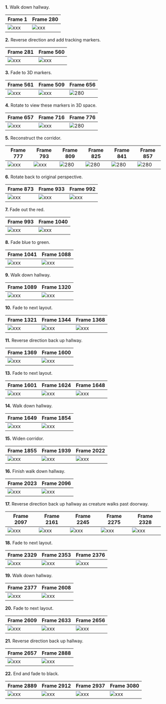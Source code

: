 **1.** Walk down hallway.

| Frame 1          | Frame 280 |
|------------------|-----------|
| ![xxx](images/0001.jpg) | ![xxx](images/0280.jpg) |

**2.** Reverse direction and add tracking markers.

| Frame 281         | Frame 560        |
|-------------------|------------------|
| ![xxx](images/0281.jpg) | ![xxx](images/0560.jpg) |

**3.** Fade to 3D markers.

| Frame 561        | Frame 509        | Frame 656        |
|------------------|------------------|------------------|
| ![xxx](images/0561.jpg) | ![xxx](images/0609.jpg) | ![280](images/0656.jpg) |

**4.** Rotate to view these markers in 3D space.

| Frame 657        | Frame 716        | Frame 776        |
|------------------|------------------|------------------|
| ![xxx](images/0657.jpg) | ![xxx](images/0716.jpg) | ![280](images/0776.jpg) |

**5.** Reconstruct the corridor.

| Frame 777            | Frame 793            | Frame 809            | Frame 825            | Frame 841            | Frame 857 |
|----------------------|----------------------|----------------------|----------------------|----------------------|-----------|
| ![xxx](images/build-06.jpg) | ![xxx](images/build-07.jpg) | ![280](images/build-08.jpg) | ![280](images/build-09.jpg) | ![280](images/build-10.jpg) | ![280](images/build-11.jpg) |

**6.** Rotate back to original perspective.

| Frame 873            | Frame 933        | Frame 992        |
|----------------------|------------------|------------------|
| ![xxx](images/build-11.jpg) | ![xxx](images/0933.jpg) | ![xxx](images/0992.jpg) |

**7.** Fade out the red.

| Frame 993        | Frame 1040       |
|------------------|------------------|
| ![xxx](images/0993.jpg) | ![xxx](images/1040.jpg) |

**8.** Fade blue to green.

| Frame 1041       | Frame 1088       |
|------------------|------------------|
| ![xxx](images/1041.jpg) | ![xxx](images/1088.jpg) |

**9.** Walk down hallway.

| Frame 1089       | Frame 1320       |
|------------------|------------------|
| ![xxx](images/1088.jpg) | ![xxx](images/1320.jpg) |

**10.** Fade to next layout.

| Frame 1321       | Frame 1344       | Frame 1368       |
|------------------|------------------|------------------|
| ![xxx](images/1321.jpg) | ![xxx](images/1344.jpg) | ![xxx](images/1368.jpg) |

**11.** Reverse direction back up hallway.

| Frame 1369       | Frame 1600       |
|------------------|------------------|
| ![xxx](images/1368.jpg) | ![xxx](images/1600.jpg) |

**13.** Fade to next layout.

| Frame 1601       | Frame 1624       | Frame 1648       |
|------------------|------------------|------------------|
| ![xxx](images/1601.jpg) | ![xxx](images/1624.jpg) | ![xxx](images/1648.jpg) |

**14.** Walk down hallway.

| Frame 1649       | Frame 1854       |
|------------------|------------------|
| ![xxx](images/1648.jpg) | ![xxx](images/1854.jpg) |

**15.** Widen corridor.

| Frame 1855       | Frame 1939       | Frame 2022       |
|------------------|------------------|------------------|
| ![xxx](images/1855.jpg) | ![xxx](images/1939.jpg) | ![xxx](images/2022.jpg) |

**16.** Finish walk down hallway.

| Frame 2023       | Frame 2096       |
|------------------|------------------|
| ![xxx](images/2022.jpg) | ![xxx](images/2096.jpg) |

**17.** Reverse direction back up hallway as creature walks past doorway.

| Frame 2097       | Frame 2161       | Frame 2245       | Frame 2275       | Frame 2328       |
|------------------|------------------|------------------|------------------|------------------|
| ![xxx](images/2096.jpg) | ![xxx](images/2161.jpg) | ![xxx](images/2245.jpg) | ![xxx](images/2275.jpg) | ![xxx](images/2328.jpg) |

**18.** Fade to next layout.

| Frame 2329       | Frame 2353       | Frame 2376       |
|------------------|------------------|------------------|
| ![xxx](images/2329.jpg) | ![xxx](images/2353.jpg) | ![xxx](images/2376.jpg) |

**19.** Walk down hallway.

| Frame 2377       | Frame 2608       |
|------------------|------------------|
| ![xxx](images/2376.jpg) | ![xxx](images/2608.jpg) |

**20.** Fade to next layout.

| Frame 2609       | Frame 2633       | Frame 2656       |
|------------------|------------------|------------------|
| ![xxx](images/2609.jpg) | ![xxx](images/2633.jpg) | ![xxx](images/2656.jpg) |

**21.** Reverse direction back up hallway.

| Frame 2657       | Frame 2888       |
|------------------|------------------|
| ![xxx](images/2656.jpg) | ![xxx](images/2888.jpg) |

**22.** End and fade to black.

| Frame 2889       | Frame 2912       | Frame 2937       | Frame 3080       |
|------------------|------------------|------------------|------------------|
| ![xxx](images/2889.jpg) | ![xxx](images/2912.jpg) | ![xxx](images/2937.jpg) | ![xxx](images/2937.jpg) |
